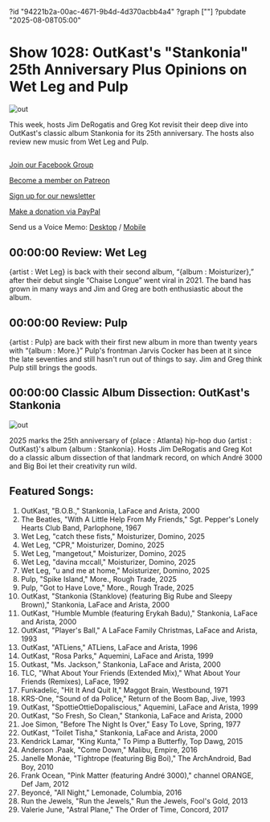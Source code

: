 ?id "94221b2a-00ac-4671-9b4d-4d370acbb4a4"
?graph [""]
?pubdate "2025-08-08T05:00"
# Show 1028: OutKast's "Stankonia" 25th Anniversary Plus Opinions on Wet Leg and Pulp

![out](https://static.soundopinions.org/images/2025/outkast-stankonia.jpeg)

This week, hosts Jim DeRogatis and Greg Kot revisit their deep dive into OutKast's classic album Stankonia for its 25th anniversary. The hosts also review new music from Wet Leg and Pulp.

## 

[Join our Facebook Group](https://bit.ly/3sivr9T) 

[Become a member on Patreon](https://bit.ly/3slWZvc)

[Sign up for our newsletter](https://bit.ly/3eEvRnG)

[Make a donation via PayPal](https://bit.ly/3dmt9lU)

Send us a Voice Memo: [Desktop](http://bit.ly/2RyD5Ah) / [Mobile](http://sayhi.chat/soundops)

## 00:00:00 Review: Wet Leg

{artist : Wet Leg} is back with their second album, “{album : Moisturizer},” after their debut single “Chaise Longue” went viral in 2021. The band has grown in many ways and Jim and Greg are both enthusiastic about the album.



## 00:00:00 Review: Pulp

{artist : Pulp} are back with their first new album in more than twenty years with “{album : More.}” Pulp's frontman Jarvis Cocker has been at it since the late seventies and still hasn't run out of things to say. Jim and Greg think Pulp still brings the goods.



## 00:00:00 Classic Album Dissection: OutKast's Stankonia

![out](https://static.soundopinions.org/images/2025/outkast-stankonia.jpeg)

2025 marks the 25th anniversary of {place : Atlanta} hip-hop duo {artist : OutKast}'s album {album : Stankonia}. Hosts Jim DeRogatis and Greg Kot do a classic album dissection of that landmark record, on which André 3000 and Big Boi let their creativity run wild.



## Featured Songs:

1. OutKast, "B.O.B.," Stankonia, LaFace and Arista, 2000
2. The Beatles, "With A Little Help From My Friends," Sgt. Pepper's Lonely Hearts Club Band, Parlophone, 1967
3. Wet Leg, "catch these fists," Moisturizer, Domino, 2025
4. Wet Leg, "CPR," Moisturizer, Domino, 2025
5. Wet Leg, "mangetout," Moisturizer, Domino, 2025
6. Wet Leg, "davina mccall," Moisturizer, Domino, 2025
7. Wet Leg, "u and me at home," Moisturizer, Domino, 2025
8. Pulp, "Spike Island," More., Rough Trade, 2025
9. Pulp, "Got to Have Love," More., Rough Trade, 2025
10. OutKast, "Stankonia (Stanklove) (featuring Big Rube and Sleepy Brown)," Stankonia, LaFace and Arista, 2000
11. OutKast, "Humble Mumble (featuring Erykah Badu)," Stankonia, LaFace and Arista, 2000
12. OutKast, "Player's Ball," A LaFace Family Christmas, LaFace and Arista, 1993
13. OutKast, "ATLiens," ATLiens, LaFace and Arista, 1996
14. OutKast, "Rosa Parks," Aquemini, LaFace and Arista, 1999
15. Outkast, "Ms. Jackson," Stankonia, LaFace and Arista, 2000
16. TLC, "What About Your Friends (Extended Mix)," What About Your Friends (Remixes), LaFace, 1992
17. Funkadelic, "Hit It And Quit It," Maggot Brain, Westbound, 1971
18. KRS-One, "Sound of da Police," Return of the Boom Bap, Jive, 1993
19. OutKast, "SpottieOttieDopaliscious," Aquemini, LaFace and Arista, 1999
20. OutKast, "So Fresh, So Clean," Stankonia, LaFace and Arista, 2000
21. Joe Simon, "Before The Night Is Over," Easy To Love, Spring, 1977
22. OutKast, "Toilet Tisha," Stankonia, LaFace and Arista, 2000
23. Kendrick Lamar, "King Kunta," To Pimp a Butterfly, Top Dawg, 2015
24. Anderson .Paak, "Come Down," Malibu, Empire, 2016
25. Janelle Monáe, "Tightrope (featuring Big Boi)," The ArchAndroid, Bad Boy, 2010
26. Frank Ocean, "Pink Matter (featuring André 3000)," channel ORANGE, Def Jam, 2012
27. Beyoncé, "All Night," Lemonade, Columbia, 2016
28. Run the Jewels, "Run the Jewels," Run the Jewels, Fool's Gold, 2013
29. Valerie June, "Astral Plane," The Order of Time, Concord, 2017